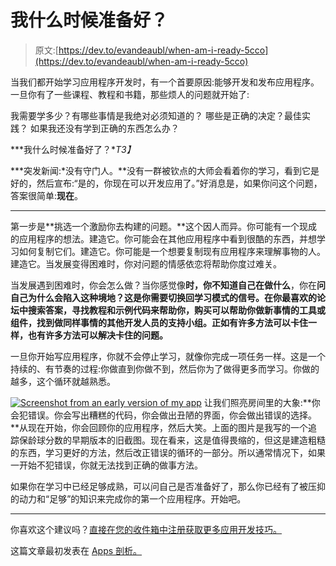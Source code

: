 # 我什么时候准备好？

> 原文:[https://dev.to/evandeaubl/when-am-i-ready-5cco](https://dev.to/evandeaubl/when-am-i-ready-5cco)

当我们都开始学习应用程序开发时，有一个首要原因:能够开发和发布应用程序。一旦你有了一些课程、教程和书籍，那些烦人的问题就开始了:

我需要学多少？有哪些事情是我绝对必须知道的？
哪些是正确的决定？最佳实践？
如果我还没有学到正确的东西怎么办？

***我什么时候准备好了？**T3】*

***突发新闻:*没有守门人。**没有一群被钦点的大师会看着你的学习，看到它是好的，然后宣布:“是的，你现在可以开发应用了。”好消息是，如果你问这个问题，答案很简单:**现在**。

* * *

第一步是**挑选一个激励你去构建的问题。**这个因人而异。你可能有一个现成的应用程序的想法。建造它。你可能会在其他应用程序中看到很酷的东西，并想学习如何复制它们。建造它。你可能是一个想要复制现有应用程序来理解事物的人。建造它。当发展变得困难时，你对问题的情感依恋将帮助你度过难关。

当发展遇到困难时，你会怎么做？当你感觉像**时，你不知道自己在做什么**，你在**问自己为什么会陷入这种境地？这是你需要切换回学习模式的信号。在你最喜欢的论坛中搜索答案，寻找教程和示例代码来帮助你，购买可以帮助你做新事情的工具或组件，找到做同样事情的其他开发人员的支持小组。正如有许多方法可以卡住一样，也有许多方法可以解决卡住的问题。**

一旦你开始写应用程序，你就不会停止学习，就像你完成一项任务一样。这是一个持续的、有节奏的过程:你做直到你做不到，然后你为了做得更多而学习。你做的越多，这个循环就越熟悉。

[![Screenshot from an early version of my app](../Images/e6b58a530f8f3b4381e8d442237a657c.png)](https://res.cloudinary.com/practicaldev/image/fetch/s--yw6JXojA--/c_limit%2Cf_auto%2Cfl_progressive%2Cq_auto%2Cw_880/https://www.appsdissected.com/wp-content/uploads/2018/11/screenshot_5-200x300.png) 让我们照亮房间里的大象:**你会犯错误。你会写出糟糕的代码，你会做出丑陋的界面，你会做出错误的选择。**从现在开始，你会回顾你的应用程序，然后大笑。上面的图片是我写的一个追踪保龄球分数的早期版本的旧截图。现在看来，这是值得畏缩的，但这是建造粗糙的东西，学习更好的方法，然后改正错误的循环的一部分。所以通常情况下，如果一开始不犯错误，你就无法找到正确的做事方法。

如果你在学习中已经足够成熟，可以问自己是否准备好了，那么你已经有了被压抑的动力和“足够”的知识来完成你的第一个应用程序。开始吧。

* * *

你喜欢这个建议吗？[直接在您的收件箱中注册获取更多应用开发技巧。](https://www.appsdissected.com/newsletter/)

这篇文章最初发表在 [Apps 剖析。](https://www.appsdissected.com/when-am-i-ready/)